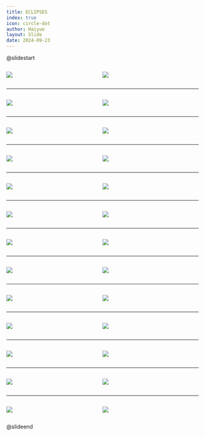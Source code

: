 ```yaml
---
title: ECLIPSES
index: true
icon: circle-dot
author: Haiyue
layout: Slide
date: 2024-09-23
---
```

 
@slidestart

<div style="display:flex">
<div style="flex:1">

![](https://raw.githubusercontent.com/yclord/reading/refs/heads/master/english/Level-V/ECLIPSES/001.webp)
</div>
<div style="flex:1">

![](https://raw.githubusercontent.com/yclord/reading/refs/heads/master/english/Level-V/ECLIPSES/002.webp)
</div>
</div>

---

<div style="display:flex">
<div style="flex:1">

![](https://raw.githubusercontent.com/yclord/reading/refs/heads/master/english/Level-V/ECLIPSES/003.webp)
</div>
<div style="flex:1">

![](https://raw.githubusercontent.com/yclord/reading/refs/heads/master/english/Level-V/ECLIPSES/004.webp)
</div>
</div>

---

<div style="display:flex">
<div style="flex:1">

![](https://raw.githubusercontent.com/yclord/reading/refs/heads/master/english/Level-V/ECLIPSES/005.webp)
</div>
<div style="flex:1">

![](https://raw.githubusercontent.com/yclord/reading/refs/heads/master/english/Level-V/ECLIPSES/006.webp)
</div>
</div>

---

<div style="display:flex">
<div style="flex:1">

![](https://raw.githubusercontent.com/yclord/reading/refs/heads/master/english/Level-V/ECLIPSES/007.webp)
</div>
<div style="flex:1">

![](https://raw.githubusercontent.com/yclord/reading/refs/heads/master/english/Level-V/ECLIPSES/008.webp)
</div>
</div>

---

<div style="display:flex">
<div style="flex:1">

![](https://raw.githubusercontent.com/yclord/reading/refs/heads/master/english/Level-V/ECLIPSES/009.webp)
</div>
<div style="flex:1">

![](https://raw.githubusercontent.com/yclord/reading/refs/heads/master/english/Level-V/ECLIPSES/010.webp)
</div>
</div>

---

<div style="display:flex">
<div style="flex:1">

![](https://raw.githubusercontent.com/yclord/reading/refs/heads/master/english/Level-V/ECLIPSES/011.webp)
</div>
<div style="flex:1">

![](https://raw.githubusercontent.com/yclord/reading/refs/heads/master/english/Level-V/ECLIPSES/012.webp)
</div>
</div>

---

<div style="display:flex">
<div style="flex:1">

![](https://raw.githubusercontent.com/yclord/reading/refs/heads/master/english/Level-V/ECLIPSES/013.webp)
</div>
<div style="flex:1">

![](https://raw.githubusercontent.com/yclord/reading/refs/heads/master/english/Level-V/ECLIPSES/014.webp)
</div>
</div>

---

<div style="display:flex">
<div style="flex:1">

![](https://raw.githubusercontent.com/yclord/reading/refs/heads/master/english/Level-V/ECLIPSES/015.webp)
</div>
<div style="flex:1">

![](https://raw.githubusercontent.com/yclord/reading/refs/heads/master/english/Level-V/ECLIPSES/016.webp)
</div>
</div>

---

<div style="display:flex">
<div style="flex:1">

![](https://raw.githubusercontent.com/yclord/reading/refs/heads/master/english/Level-V/ECLIPSES/017.webp)
</div>
<div style="flex:1">

![](https://raw.githubusercontent.com/yclord/reading/refs/heads/master/english/Level-V/ECLIPSES/018.webp)
</div>
</div>

---

<div style="display:flex">
<div style="flex:1">

![](https://raw.githubusercontent.com/yclord/reading/refs/heads/master/english/Level-V/ECLIPSES/019.webp)
</div>
<div style="flex:1">

![](https://raw.githubusercontent.com/yclord/reading/refs/heads/master/english/Level-V/ECLIPSES/020.webp)
</div>
</div>

---

<div style="display:flex">
<div style="flex:1">

![](https://raw.githubusercontent.com/yclord/reading/refs/heads/master/english/Level-V/ECLIPSES/021.webp)
</div>
<div style="flex:1">

![](https://raw.githubusercontent.com/yclord/reading/refs/heads/master/english/Level-V/ECLIPSES/022.webp)
</div>
</div>

---

<div style="display:flex">
<div style="flex:1">

![](https://raw.githubusercontent.com/yclord/reading/refs/heads/master/english/Level-V/ECLIPSES/023.webp)
</div>
<div style="flex:1">

![](https://raw.githubusercontent.com/yclord/reading/refs/heads/master/english/Level-V/ECLIPSES/024.webp)
</div>
</div>

---

<div style="display:flex">
<div style="flex:1">

![](https://raw.githubusercontent.com/yclord/reading/refs/heads/master/english/Level-V/ECLIPSES/025.webp)
</div>
<div style="flex:1">

![](https://raw.githubusercontent.com/yclord/reading/refs/heads/master/english/Level-V/ECLIPSES/026.webp)
</div>
</div>

@slideend